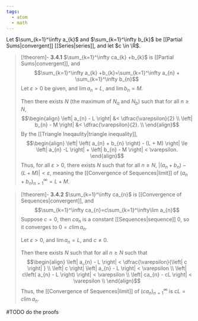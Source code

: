 ```yaml
---
tags:
  - atom
  - math
---
```

Let $\sum_{k=1}^\infty a_{k}$ and $\sum_{k=1}^\infty b_{k}$ be [[Partial Sums|convergent]] [[Series|series]], and let $c \in \R$.

> [!theorem]- **3.4.1** $\sum_{k=1}^\infty ca_{k} +b_{k}$ is [[Partial Sums|convergent]], and $$\sum_{k=1}^\infty a_{k} +b_{k}=\sum_{k=1}^\infty a_{n} + \sum_{k=1}^\infty b_{n}$$
> Let $\varepsilon > 0$ be given, and $\lim a_{n} = L$, and $\lim b_{n} = M$.
> 
> Then there exists $N$ (the maximum of $N_{a}$ and $N_{b}$) such that for all $n \ge N$,
> $$\begin{align}
> 	\left| a_{n} - L \right| &< \dfrac{\varepsilon}{2} \\
> 	\left| b_{n} - M \right| &< \dfrac{\varepsilon}{2}. \\
> \end{align}$$
> By the [[Triangle Ineqaulity|triangle inequality]],
> $$\begin{align}
> 	\left| \left( a_{n} + b_{n}  \right) - (L + M) \right| \le \left| a_{n} -L \right| + \left| b_{n} - M \right| < \varepsilon.
> \end{align}$$
> Thus, for all $\varepsilon > 0$, there exists $N$ such that for all $n \ge N$, $\left| (a_{n}+b_{n}) - \left( L+M \right) \right| < \varepsilon$, meaning the [[Convergence of Sequences|limit]] of $\left( a_{n}+b_{n} \right)_{n=1}^\infty = L+M$.

> [!theorem]- **3.4.2** $\sum_{k=1}^\infty ca_{n}$ is [[Convergence of Sequences|convergent]], and $$\sum_{k=1}^\infty ca_{n}=c\sum_{k=1}^\infty\lim a_{n}$$
> Suppose $c = 0$, then $ca_{n}$ is a constant [[Sequences|sequence]] $0$, so it converges to $0 = c \lim a_{n}$.
> 
> Let $\varepsilon > 0$, and $\lim a_{n} = L$, and $c \ne 0$.
> 
> Then there exists $N$ such that for all $n \ge N$ such that
> $$\begin{align}
> 	\left| a_{n} - L \right| < \dfrac{\varepsilon}{\left| c \right| } \\
> 	\left| c \right| \left| a_{n} - L \right| < \varepsilon \\
> 	\left| c\left( a_{n} - L \right) \right| < \varepsilon \\
> 	\left| ca_{n} - cL \right| < \varepsilon \\
> \end{align}$$
> Thus, the [[Convergence of Sequences|limit]] of $\left( ca_{n} \right)_{n=1}^\infty$ is $cL = c\lim a_{n}$.

#TODO do the proofs

[^1]: [[Bounded Sequences]]. Theorem 2.8
